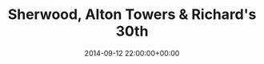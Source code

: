 ---
date: 2014-09-12 22:00:00+00:00
layout: album
title: Sherwood, Alton Towers & Richard's 30th
categories: 
- events
photoset: 72157647840426345
flickimg: 15298121151
comments: true
start: 2014-09-05
end: 2014-09-12
---